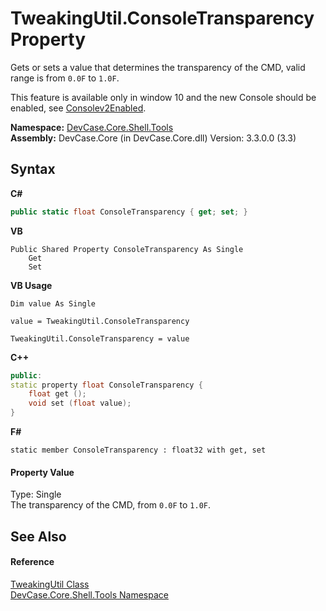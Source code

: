 # TweakingUtil.ConsoleTransparency Property 
 

Gets or sets a value that determines the transparency of the CMD, valid range is from `0.0F` to `1.0F`. 

 This feature is available only in window 10 and the new Console should be enabled, see <a href="P_DevCase_Core_Shell_Tools_TweakingUtil_Consolev2Enabled">Consolev2Enabled</a>.

**Namespace:**&nbsp;<a href="N_DevCase_Core_Shell_Tools">DevCase.Core.Shell.Tools</a><br />**Assembly:**&nbsp;DevCase.Core (in DevCase.Core.dll) Version: 3.3.0.0 (3.3)

## Syntax

**C#**<br />
``` C#
public static float ConsoleTransparency { get; set; }
```

**VB**<br />
``` VB
Public Shared Property ConsoleTransparency As Single
	Get
	Set
```

**VB Usage**<br />
``` VB Usage
Dim value As Single

value = TweakingUtil.ConsoleTransparency

TweakingUtil.ConsoleTransparency = value
```

**C++**<br />
``` C++
public:
static property float ConsoleTransparency {
	float get ();
	void set (float value);
}
```

**F#**<br />
``` F#
static member ConsoleTransparency : float32 with get, set

```


#### Property Value
Type: Single<br />The transparency of the CMD, from `0.0F` to `1.0F`.

## See Also


#### Reference
<a href="T_DevCase_Core_Shell_Tools_TweakingUtil">TweakingUtil Class</a><br /><a href="N_DevCase_Core_Shell_Tools">DevCase.Core.Shell.Tools Namespace</a><br />